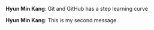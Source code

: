 **Hyun Min Kang**: Git and GitHub has a step learning curve

**Hyun Min Kang**: This is my second message
